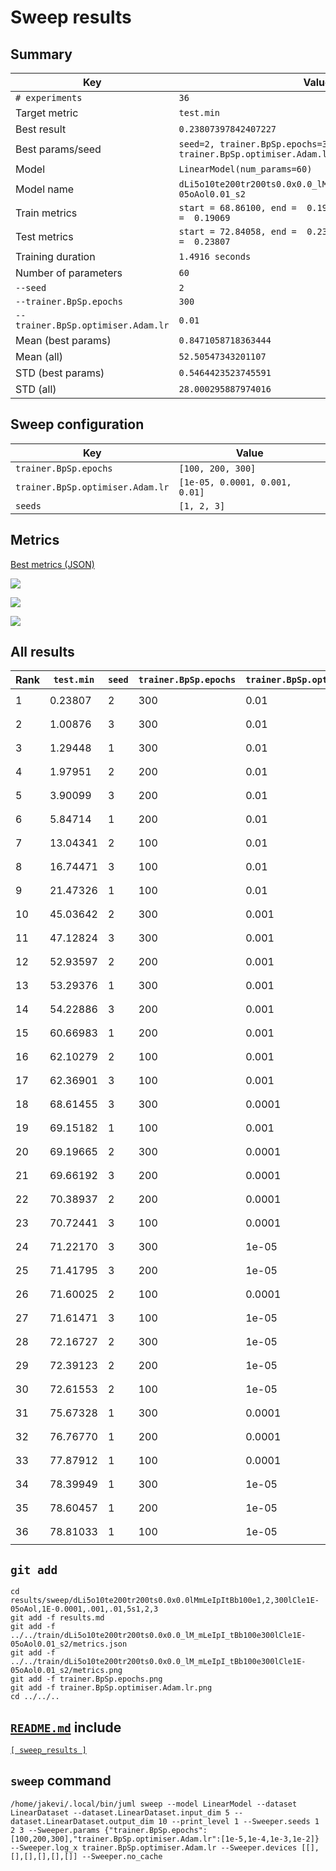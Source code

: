 # Sweep results

## Summary

Key                                    | Value                                 
-------------------------------------- | --------------------------------------
`# experiments`                        | `36`                                  
Target metric                          | `test.min`                            
Best result                            | `0.23807397842407227`                 
Best params/seed                       | `seed=2, trainer.BpSp.epochs=300, trainer.BpSp.optimiser.Adam.lr=0.01`
Model                                  | `LinearModel(num_params=60)`          
Model name                             | `dLi5o10te200tr200ts0.0x0.0_lM_mLeIpI_tBb100e300lCle1E-05oAol0.01_s2`
Train metrics                          | `start = 68.86100, end =  0.19069, max = 68.86100, min =  0.19069`
Test metrics                           | `start = 72.84058, end =  0.23807, max = 72.84058, min =  0.23807`
Training duration                      | `1.4916 seconds`                      
Number of parameters                   | `60`                                  
`--seed`                               | `2`                                   
`--trainer.BpSp.epochs`                | `300`                                 
`--trainer.BpSp.optimiser.Adam.lr`     | `0.01`                                
Mean (best params)                     | `0.8471058718363444`                  
Mean (all)                             | `52.50547343201107`                   
STD (best params)                      | `0.5464423523745591`                  
STD (all)                              | `28.000295887974016`                  

## Sweep configuration

Key                                    | Value                                 
-------------------------------------- | --------------------------------------
`trainer.BpSp.epochs`                  | `[100, 200, 300]`                     
`trainer.BpSp.optimiser.Adam.lr`       | `[1e-05, 0.0001, 0.001, 0.01]`        
`seeds`                                | `[1, 2, 3]`                           

## Metrics

[Best metrics (JSON)](../../train/dLi5o10te200tr200ts0.0x0.0_lM_mLeIpI_tBb100e300lCle1E-05oAol0.01_s2/metrics.json)

![](../../train/dLi5o10te200tr200ts0.0x0.0_lM_mLeIpI_tBb100e300lCle1E-05oAol0.01_s2/metrics.png)

![](trainer.BpSp.epochs.png)

![](trainer.BpSp.optimiser.Adam.lr.png)

## All results

Rank       | `test.min` | `seed`     | `trainer.BpSp.epochs` | `trainer.BpSp.optimiser.Adam.lr` | Model name
---------- | ---------- | ---------- | --------------------- | -------------------------------- | ----------
1          |    0.23807 |          2 |                   300 |                             0.01 | `dLi5o10te200tr200ts0.0x0.0_lM_mLeIpI_tBb100e300lCle1E-05oAol0.01_s2`
2          |    1.00876 |          3 |                   300 |                             0.01 | `dLi5o10te200tr200ts0.0x0.0_lM_mLeIpI_tBb100e300lCle1E-05oAol0.01_s3`
3          |    1.29448 |          1 |                   300 |                             0.01 | `dLi5o10te200tr200ts0.0x0.0_lM_mLeIpI_tBb100e300lCle1E-05oAol0.01_s1`
4          |    1.97951 |          2 |                   200 |                             0.01 | `dLi5o10te200tr200ts0.0x0.0_lM_mLeIpI_tBb100e200lCle1E-05oAol0.01_s2`
5          |    3.90099 |          3 |                   200 |                             0.01 | `dLi5o10te200tr200ts0.0x0.0_lM_mLeIpI_tBb100e200lCle1E-05oAol0.01_s3`
6          |    5.84714 |          1 |                   200 |                             0.01 | `dLi5o10te200tr200ts0.0x0.0_lM_mLeIpI_tBb100e200lCle1E-05oAol0.01_s1`
7          |   13.04341 |          2 |                   100 |                             0.01 | `dLi5o10te200tr200ts0.0x0.0_lM_mLeIpI_tBb100e100lCle1E-05oAol0.01_s2`
8          |   16.74471 |          3 |                   100 |                             0.01 | `dLi5o10te200tr200ts0.0x0.0_lM_mLeIpI_tBb100e100lCle1E-05oAol0.01_s3`
9          |   21.47326 |          1 |                   100 |                             0.01 | `dLi5o10te200tr200ts0.0x0.0_lM_mLeIpI_tBb100e100lCle1E-05oAol0.01_s1`
10         |   45.03642 |          2 |                   300 |                            0.001 | `dLi5o10te200tr200ts0.0x0.0_lM_mLeIpI_tBb100e300lCle1E-05oAol0.001_s2`
11         |   47.12824 |          3 |                   300 |                            0.001 | `dLi5o10te200tr200ts0.0x0.0_lM_mLeIpI_tBb100e300lCle1E-05oAol0.001_s3`
12         |   52.93597 |          2 |                   200 |                            0.001 | `dLi5o10te200tr200ts0.0x0.0_lM_mLeIpI_tBb100e200lCle1E-05oAol0.001_s2`
13         |   53.29376 |          1 |                   300 |                            0.001 | `dLi5o10te200tr200ts0.0x0.0_lM_mLeIpI_tBb100e300lCle1E-05oAol0.001_s1`
14         |   54.22886 |          3 |                   200 |                            0.001 | `dLi5o10te200tr200ts0.0x0.0_lM_mLeIpI_tBb100e200lCle1E-05oAol0.001_s3`
15         |   60.66983 |          1 |                   200 |                            0.001 | `dLi5o10te200tr200ts0.0x0.0_lM_mLeIpI_tBb100e200lCle1E-05oAol0.001_s1`
16         |   62.10279 |          2 |                   100 |                            0.001 | `dLi5o10te200tr200ts0.0x0.0_lM_mLeIpI_tBb100e100lCle1E-05oAol0.001_s2`
17         |   62.36901 |          3 |                   100 |                            0.001 | `dLi5o10te200tr200ts0.0x0.0_lM_mLeIpI_tBb100e100lCle1E-05oAol0.001_s3`
18         |   68.61455 |          3 |                   300 |                           0.0001 | `dLi5o10te200tr200ts0.0x0.0_lM_mLeIpI_tBb100e300lCle1E-05oAol0.0001_s3`
19         |   69.15182 |          1 |                   100 |                            0.001 | `dLi5o10te200tr200ts0.0x0.0_lM_mLeIpI_tBb100e100lCle1E-05oAol0.001_s1`
20         |   69.19665 |          2 |                   300 |                           0.0001 | `dLi5o10te200tr200ts0.0x0.0_lM_mLeIpI_tBb100e300lCle1E-05oAol0.0001_s2`
21         |   69.66192 |          3 |                   200 |                           0.0001 | `dLi5o10te200tr200ts0.0x0.0_lM_mLeIpI_tBb100e200lCle1E-05oAol0.0001_s3`
22         |   70.38937 |          2 |                   200 |                           0.0001 | `dLi5o10te200tr200ts0.0x0.0_lM_mLeIpI_tBb100e200lCle1E-05oAol0.0001_s2`
23         |   70.72441 |          3 |                   100 |                           0.0001 | `dLi5o10te200tr200ts0.0x0.0_lM_mLeIpI_tBb100e100lCle1E-05oAol0.0001_s3`
24         |   71.22170 |          3 |                   300 |                            1e-05 | `dLi5o10te200tr200ts0.0x0.0_lM_mLeIpI_tBb100e300lCle1E-05oAol1E-05_s3`
25         |   71.41795 |          3 |                   200 |                            1e-05 | `dLi5o10te200tr200ts0.0x0.0_lM_mLeIpI_tBb100e200lCle1E-05oAol1E-05_s3`
26         |   71.60025 |          2 |                   100 |                           0.0001 | `dLi5o10te200tr200ts0.0x0.0_lM_mLeIpI_tBb100e100lCle1E-05oAol0.0001_s2`
27         |   71.61471 |          3 |                   100 |                            1e-05 | `dLi5o10te200tr200ts0.0x0.0_lM_mLeIpI_tBb100e100lCle1E-05oAol1E-05_s3`
28         |   72.16727 |          2 |                   300 |                            1e-05 | `dLi5o10te200tr200ts0.0x0.0_lM_mLeIpI_tBb100e300lCle1E-05oAol1E-05_s2`
29         |   72.39123 |          2 |                   200 |                            1e-05 | `dLi5o10te200tr200ts0.0x0.0_lM_mLeIpI_tBb100e200lCle1E-05oAol1E-05_s2`
30         |   72.61553 |          2 |                   100 |                            1e-05 | `dLi5o10te200tr200ts0.0x0.0_lM_mLeIpI_tBb100e100lCle1E-05oAol1E-05_s2`
31         |   75.67328 |          1 |                   300 |                           0.0001 | `dLi5o10te200tr200ts0.0x0.0_lM_mLeIpI_tBb100e300lCle1E-05oAol0.0001_s1`
32         |   76.76770 |          1 |                   200 |                           0.0001 | `dLi5o10te200tr200ts0.0x0.0_lM_mLeIpI_tBb100e200lCle1E-05oAol0.0001_s1`
33         |   77.87912 |          1 |                   100 |                           0.0001 | `dLi5o10te200tr200ts0.0x0.0_lM_mLeIpI_tBb100e100lCle1E-05oAol0.0001_s1`
34         |   78.39949 |          1 |                   300 |                            1e-05 | `dLi5o10te200tr200ts0.0x0.0_lM_mLeIpI_tBb100e300lCle1E-05oAol1E-05_s1`
35         |   78.60457 |          1 |                   200 |                            1e-05 | `dLi5o10te200tr200ts0.0x0.0_lM_mLeIpI_tBb100e200lCle1E-05oAol1E-05_s1`
36         |   78.81033 |          1 |                   100 |                            1e-05 | `dLi5o10te200tr200ts0.0x0.0_lM_mLeIpI_tBb100e100lCle1E-05oAol1E-05_s1`

## `git add`

```
cd results/sweep/dLi5o10te200tr200ts0.0x0.0lMmLeIpItBb100e1,2,300lCle1E-05oAol,1E-0.0001,.001,.01,5s1,2,3
git add -f results.md
git add -f ../../train/dLi5o10te200tr200ts0.0x0.0_lM_mLeIpI_tBb100e300lCle1E-05oAol0.01_s2/metrics.json
git add -f ../../train/dLi5o10te200tr200ts0.0x0.0_lM_mLeIpI_tBb100e300lCle1E-05oAol0.01_s2/metrics.png
git add -f trainer.BpSp.epochs.png
git add -f trainer.BpSp.optimiser.Adam.lr.png
cd ../../..
```

## [`README.md`](../../../README.md) include

[`[ sweep_results ]`](results/sweep/dLi5o10te200tr200ts0.0x0.0lMmLeIpItBb100e1,2,300lCle1E-05oAol,1E-0.0001,.001,.01,5s1,2,3/results.md)

## `sweep` command

```
/home/jakevi/.local/bin/juml sweep --model LinearModel --dataset LinearDataset --dataset.LinearDataset.input_dim 5 --dataset.LinearDataset.output_dim 10 --print_level 1 --Sweeper.seeds 1 2 3 --Sweeper.params {"trainer.BpSp.epochs":[100,200,300],"trainer.BpSp.optimiser.Adam.lr":[1e-5,1e-4,1e-3,1e-2]} --Sweeper.log_x trainer.BpSp.optimiser.Adam.lr --Sweeper.devices [[],[],[],[],[],[]] --Sweeper.no_cache
```

